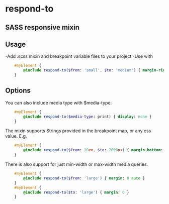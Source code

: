 # respond-to
## SASS responsive mixin

## Usage

-Add .scss mixin and breakpoint variable files to your project
-Use with
```sass
	#myElement {
		@include respond-to($from: 'small', $to: 'medium') { margin-right: 20px }
	}
```

## Options
You can also include media type with $media-type.
```sass
	#myElement {
		@include respond-to($media-type: print) { display: none }
	}
```
The mixin supports Strings provided in the breakpoint map, or any css value. E.g.
```sass
	#myElement {
		@include respond-to($from: 10em, $to: 2000px) { margin-bottom: 20px }
	}
```
There is also support for just min-width or max-width media queries.
```sass
	#myElement {
		@include respond-to($from: 'large') { margin: 0 auto }
	}
	#myElement {
		@include respond-to($to: 'large') { margin: 0 }
	}
```
